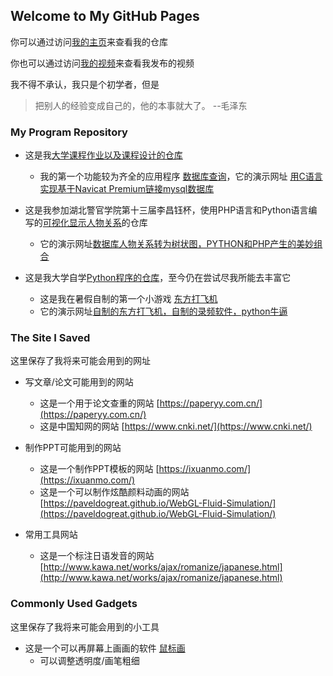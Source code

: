 ## Welcome to My GitHub Pages

你可以通过访问[我的主页](https://github.com/pjj-825155/)来查看我的仓库

你也可以通过访问[我的视频](https://space.bilibili.com/12298908?spm_id_from=333.788.b_765f7570696e666f.2)来查看我发布的视频

我不得不承认，我只是个初学者，但是
>把别人的经验变成自己的，他的本事就大了。 --毛泽东

### My Program Repository
* 这是我[大学课程作业以及课程设计的仓库](https://github.com/pjj-825155/c-program/)
  * 我的第一个功能较为齐全的应用程序 [数据库查询](https://github.com/pjj-825155/c-program/tree/476fd1e7f32ab74f37e2951e031b77fffff4d80d/C%E8%AF%AD%E8%A8%80project)，它的演示网址 [用C语言实现基于Navicat Premium链接mysql数据库](https://www.bilibili.com/video/BV174411K7qG)

* 这是我参加湖北警官学院第十三届李昌钰杯，使用PHP语言和Python语言编写的[可视化显示人物关系](https://github.com/pjj-825155/visual-program)的仓库
  * 它的演示网址[数据库人物关系转为树状图，PYTHON和PHP产生的美妙组合](https://www.bilibili.com/video/BV157411e7rm)

* 这是我大学自学[Python程序的仓库](https://github.com/pjj-825155/python-program)，至今仍在尝试尽我所能去丰富它
  * 这是我在暑假自制的第一个小游戏 [东方打飞机](https://github.com/pjj-825155/python-program/tree/master/%E4%B8%9C%E6%96%B9)
   - 它的演示网址[自制的东方打飞机，自制的录频软件，python牛逼](https://www.bilibili.com/video/BV1GE411o7nG)
    
### The Site I Saved
这里保存了我将来可能会用到的网址
* 写文章/论文可能用到的网站
  * 这是一个用于论文查重的网站 [https://paperyy.com.cn/](https://paperyy.com.cn/)
  * 这是中国知网的网站 [https://www.cnki.net/](https://www.cnki.net/)

* 制作PPT可能用到的网站
  * 这是一个制作PPT模板的网站 [https://ixuanmo.com/](https://ixuanmo.com/)
  * 这是一个可以制作炫酷颜料动画的网站 [https://paveldogreat.github.io/WebGL-Fluid-Simulation/](https://paveldogreat.github.io/WebGL-Fluid-Simulation/)

* 常用工具网站
  * 这是一个标注日语发音的网站 [http://www.kawa.net/works/ajax/romanize/japanese.html](http://www.kawa.net/works/ajax/romanize/japanese.html)

### Commonly Used Gadgets
这里保存了我将来可能会用到的小工具
* 这是一个可以再屏幕上画画的软件 [鼠标画](https://github.com/pjj-825155/PJJ/blob/8fc1de8e26931429c61c3fed350d7bc7d3a09251/%E9%BC%A0%E6%A0%87%E7%94%BB/%E9%BC%A0%E6%A0%87%E7%94%BB.exe)
  * 可以调整透明度/画笔粗细
